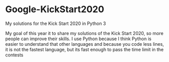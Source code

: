 # Google-KickStart2020
My solutions for the Kick Start 2020 in Python 3

My goal of this year it to share my solutions of the Kick Start 2020, so more people can improve their skills.
I use Python because I think Python is easier to understand that other languages and because you code less lines, it is not the fastest language, but its fast enough to pass the time limit in the contests 
